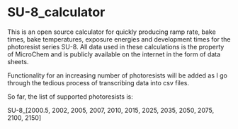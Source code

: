 # SU-8_calculator
This is an open source calculator for quickly producing ramp rate, bake times, bake temperatures, exposure energies 
and development times for the photoresist series SU-8. All data used in these calculations is the property of
MicroChem and is publicly available on the internet in the form of data sheets.

Functionality for an increasing number of photoresists will be added as I go through the tedious process of transcribing
data into csv files.

So far, the list of supported photoresists is: 

SU-8_[2000.5, 2002, 2005, 2007, 2010, 2015, 2025, 2035, 2050, 2075, 2100, 2150]
